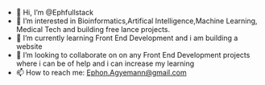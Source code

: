 - 👋 Hi, I’m @Ephfullstack
- 👀 I’m interested in Bioinformatics,Artifical Intelligence,Machine Learning, Medical Tech and building free lance projects.
- 🌱 I’m currently learning Front End Development and i am building a website 
- 💞️ I’m looking to collaborate on on any Front End Development projects where i can be of help and i can increase my learning
- 📫 How to reach me: Ephon.Agyemann@gmail.com

<!---
Ephfullstack/Ephfullstack is a ✨ special ✨ repository because its `README.md` (this file) appears on your GitHub profile.
You can click the Preview link to take a look at your changes.
--->
